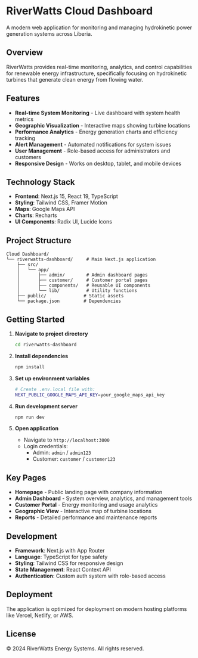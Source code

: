 # RiverWatts Cloud Dashboard

A modern web application for monitoring and managing hydrokinetic power generation systems across Liberia.

## Overview

RiverWatts provides real-time monitoring, analytics, and control capabilities for renewable energy infrastructure, specifically focusing on hydrokinetic turbines that generate clean energy from flowing water.

## Features

- **Real-time System Monitoring** - Live dashboard with system health metrics
- **Geographic Visualization** - Interactive maps showing turbine locations
- **Performance Analytics** - Energy generation charts and efficiency tracking
- **Alert Management** - Automated notifications for system issues
- **User Management** - Role-based access for administrators and customers
- **Responsive Design** - Works on desktop, tablet, and mobile devices

## Technology Stack

- **Frontend**: Next.js 15, React 19, TypeScript
- **Styling**: Tailwind CSS, Framer Motion
- **Maps**: Google Maps API
- **Charts**: Recharts
- **UI Components**: Radix UI, Lucide Icons

## Project Structure

```
Cloud Dashboard/
└── riverwatts-dashboard/     # Main Next.js application
    ├── src/
    │   └── app/
    │       ├── admin/        # Admin dashboard pages
    │       ├── customer/     # Customer portal pages
    │       ├── components/   # Reusable UI components
    │       └── lib/          # Utility functions
    ├── public/              # Static assets
    └── package.json         # Dependencies
```

## Getting Started

1. **Navigate to project directory**
   ```bash
   cd riverwatts-dashboard
   ```

2. **Install dependencies**
   ```bash
   npm install
   ```

3. **Set up environment variables**
   ```bash
   # Create .env.local file with:
   NEXT_PUBLIC_GOOGLE_MAPS_API_KEY=your_google_maps_api_key
   ```

4. **Run development server**
   ```bash
   npm run dev
   ```

5. **Open application**
   - Navigate to `http://localhost:3000`
   - Login credentials:
     - Admin: `admin` / `admin123`
     - Customer: `customer` / `customer123`

## Key Pages

- **Homepage** - Public landing page with company information
- **Admin Dashboard** - System overview, analytics, and management tools
- **Customer Portal** - Energy monitoring and usage analytics
- **Geographic View** - Interactive map of turbine locations
- **Reports** - Detailed performance and maintenance reports

## Development

- **Framework**: Next.js with App Router
- **Language**: TypeScript for type safety
- **Styling**: Tailwind CSS for responsive design
- **State Management**: React Context API
- **Authentication**: Custom auth system with role-based access

## Deployment

The application is optimized for deployment on modern hosting platforms like Vercel, Netlify, or AWS.

## License

© 2024 RiverWatts Energy Systems. All rights reserved.